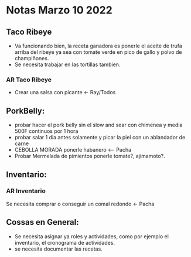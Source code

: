 # Notas Marzo 10 2022

## Taco Ribeye

* Va funcionando bien, la receta ganadora es ponerle el aceite de trufa arriba del ribeye ya sea con tomate verde en pico de gallo y polvo de champiñones.
* Se necesita trabajar en las tortillas tambien.

### AR Taco Ribeye

*  Crear una salsa con picante <- Ray/Todos
	
## PorkBelly:

* probar hacer el pork belly sin el slow and sear con chimenea y media 500F continuos por 1 hora
* probar salar 1 dia antes solamente y picar la piel con un ablandador de carne
* CEBOLLA MORADA ponerle habanero  <-- Pacha
* Probar Mermelada de pimientos ponerle tomate?, ajimamoto?.

## Inventario:
### AR Inventario 

Se necesita comprar o conseguir un comal redondo <- Pacha

## Cossas en General:

* Se necesita asignar ya roles y actividades, como por ejemplo el inventario, el cronograma de actividades.
* se necesita documentar las recetas.